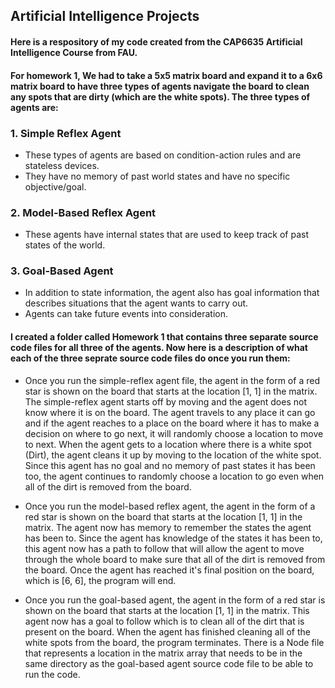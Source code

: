 ## Artificial Intelligence Projects
#### Here is a respository of my code created from the CAP6635 Artificial Intelligence Course from FAU.

#### For homework 1, We had to take a 5x5 matrix board and expand it to a 6x6 matrix board to have three types of agents navigate the board to clean any spots that are dirty (which are the white spots). The three types of agents are:

### 1. Simple Reflex Agent

- These types of agents are based on condition-action rules and are stateless devices.
- They have no memory of past world states and have no specific objective/goal.

### 2. Model-Based Reflex Agent

- These agents have internal states that are used to keep track of past states of the world.

### 3. Goal-Based Agent

- In addition to state information, the agent also has goal information that describes situations that the agent wants to carry out.
- Agents can take future events into consideration.

#### I created a folder called Homework 1 that contains three separate source code files for all three of the agents. Now here is a description of what each of the three seprate source code files do once you run them:

- Once you run the simple-reflex agent file, the agent in the form of a red star is shown on the board that starts at the location [1, 1] in the matrix. The simple-reflex agent starts off by moving and the agent does not know where it is on the board. The agent travels to any place it can go and if the agent reaches to a place on the board where it has to make a decision on where to go next, it will randomly choose a location to move to next. When the agent gets to a location where there is a white spot (Dirt), the agent cleans it up by moving to the location of the white spot. Since this agent has no goal and no memory of past states it has been too, the agent continues to randomly choose a location to go even when all of the dirt is removed from the board.

- Once you run the model-based reflex agent, the agent in the form of a red star is shown on the board that starts at the location [1, 1] in the matrix. The agent now has memory to remember the states the agent has been to. Since the agent has knowledge of the states it has been to, this agent now has a path to follow that will allow the agent to move through the whole board to make sure that all of the dirt is removed from the board. Once the agent has reached it's final position on the board, which is [6, 6], the program will end.

- Once you run the goal-based agent, the agent in the form of a red star is shown on the board that starts at the location [1, 1] in the matrix. This agent now has a goal to follow which is to clean all of the dirt that is present on the board. When the agent has finished cleaning all of the white spots from the board, the program terminates. There is a Node file that represents a location in the matrix array that needs to be in the same directory as the goal-based agent source code file to be able to run the code. 










